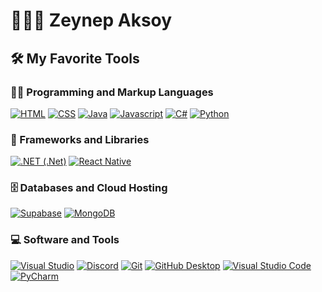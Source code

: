 # 👩🏻‍💻 Zeynep Aksoy


<summary><h2>🛠️ My Favorite Tools</h2></summary>

<h3>👨‍💻 Programming and Markup Languages</h3>
<p>
  <a href="#"><img alt="HTML" src="https://img.shields.io/badge/HTML-E34F26.svg?logo=html5&logoColor=white"></a>
  <a href="#"><img alt="CSS" src="https://img.shields.io/badge/CSS-1572B6.svg?logo=css3&logoColor=white"></a>
  <a href="#"><img alt="Java" src="https://img.shields.io/badge/Java-%23ED8B00.svg?logo=java&logoColor=white"></a>
  <a href="#"><img alt="Javascript" src="https://img.shields.io/badge/Javascript-F7DF1E.svg?logo=JavaScript&logoColor=white"></a>
  <a href="#"><img alt="C#" src="https://img.shields.io/badge/C%23-512BD4.svg?logo=csharp&logoColor=white"></a>
  <a href="#"><img alt="Python" src="https://img.shields.io/badge/Python-3776AB.svg?logo=Python&logoColor=white"></a>
  
</p>

<h3>🧰 Frameworks and Libraries</h3>

  <p>
    <a href="#"><img alt=".NET (.Net)" src="https://img.shields.io/badge/.NET-5C2D91?logo=.net&logoColor=white"></a>
     <a href="#"><img alt="React Native" src="https://img.shields.io/badge/React_Native-61DAFB.svg?logo=React&logoColor=white"></a>

    
  </p>

<h3>🗄️ Databases and Cloud Hosting</h3>

  <p>
      <a href="#"><img alt="Supabase" src="https://img.shields.io/badge/Supabase-%234DD0E1.svg?logo=supabase&logoColor=white"></a>
      <a href="#"><img alt="MongoDB"  src="https://img.shields.io/badge/MongoDB-47A248.svg?&logo=mongodb&logoColor=white"></a>
  </p>

  <h3>💻 Software and Tools</h3>

  <p>
      <a href="#"><img alt="Visual Studio" src="https://img.shields.io/badge/Visual%20Studio-8034A9.svg?logo=visual-studio-code&logoColor=white"></a>
      <a href="#"><img alt="Discord" src="https://img.shields.io/badge/-Discord-5865F2.svg?logo=discord&logoColor=white"></a>
      <a href="#"><img alt="Git" src="https://img.shields.io/badge/Git-F05033.svg?logo=git&logoColor=white"></a>
      <a href="#"><img alt="GitHub Desktop" src="https://img.shields.io/badge/GitHub%20Desktop-000000.svg?logo=github&logoColor=white"></a>
      <a href="#"><img alt="Visual Studio Code" src="https://img.shields.io/badge/Visual%20Studio%20Code-0078d7.svg?logo=visual-studio-code&logoColor=white"></a>
      <a href="#"><img alt="PyCharm" src="https://img.shields.io/badge/PyCharm-000000.svg?logo=pycharm&logoColor=white"></a>
    
  </p>
